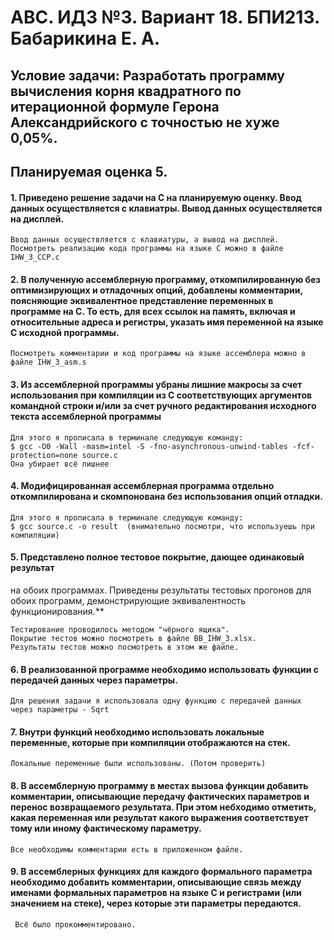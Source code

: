 # АВС. ИДЗ №3. Вариант 18. БПИ213. Бабарикина Е. А.
## Условие задачи:  Разработать программу вычисления корня квадратного по итерационной формуле Герона Александрийского с точностью не хуже 0,05%.
## Планируемая оценка 5.

#### 1. Приведено решение задачи на C на планируемую оценку. Ввод данных осуществляется с клавиатры. Вывод данных осуществляется на дисплей.

    Ввод данных осуществляется с клавиатуры, а вывод на дисплей. 
    Посмотреть реализацию кода программы на языке C можно в файле IHW_3_CCP.c 
  
  
#### 2. В полученную ассемблерную программу, откомпилированную без оптимизирующих и отладочных опций, добавлены комментарии, поясняющие эквивалентное представление переменных в программе на C. То есть, для всех ссылок на память, включая и относительные адреса и регистры, указать имя переменной на языке C исходной программы.

    Посмотреть комментарии и код программы на языке ассемблера можно в файле IHW_3_asm.s
   
   
#### 3. Из ассемблерной программы убраны лишние макросы за счет использования при компиляции из C соответствующих аргументов командной строки и/или за счет ручного редактирования исходного текста ассемблерной программы

    Для этого я прописала в терминале следующую команду:
    $ gcc -O0 -Wall -masm=intel -S -fno-asynchronous-unwind-tables -fcf-protection=none source.c
    Она убирает всё лишнее
   
   
#### 4. Модифицированная ассемблерная программа отдельно откомпилирована и скомпонована без использования опций отладки.

    Для этого я прописала в терминале следующую команду:
    $ gcc source.c -o result  (внимательно посмотри, что используешь при компиляции)


#### 5. Представлено полное тестовое покрытие, дающее одинаковый результат
на обоих программах. Приведены результаты тестовых прогонов для обоих программ, демонстрирующие эквивалентность функционирования.**

    Тестирование проводилось методом "чёрного ящика". 
    Покрытие тестов можно посмотреть в файле BB_IHW_3.xlsx.
    Результаты тестов можно посмотреть в этом же файле.
    
    
#### 6. В реализованной программе необходимо использовать функции с передачей данных через параметры.
    
    Для решения задачи я использовала одну функцию с передачей данных через параметры - Sqrt
    
    
#### 7. Внутри функций необходимо использовать локальные переменные, которые при компиляции отображаются на стек.

    Локальные переменные были использованы. (Потом проверить)
  
  
#### 8. В ассемблерную программу в местах вызова функции добавить комментарии, описывающие передачу фактических параметров и перенос возвращаемого результата. При этом небходимо отметить, какая переменная или результат какого выражения соответствует тому или иному фактическому параметру.

    Все необходимы комментарии есть в приложенном файле.
    
    
 #### 9.  В ассемблерных функциях для каждого формального параметра необходимо добавить комментарии, описывающие связь между именами формальных параметров на языке C и регистрами (или значением на стеке), через которые эти параметры передаются.

     Всё было прокомментировано.

